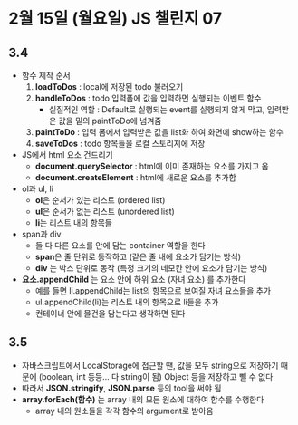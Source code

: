 # 2월 15일 (월요일) JS 챌린지 07

## 3.4
- 함수 제작 순서
    1. **loadToDos** : local에 저장된 todo 불러오기
    2. **handleToDos** : todo 입력폼에 값을 입력하면 실행되는 이벤트 함수
        - 실질적인 역할 : Default로 실행되는 event를 실행되지 않게 막고, 입력받은 값을 밑의 paintToDo에 넘겨줌
    3. **paintToDo** : 입력 폼에서 입력받은 값을 list화 하여 화면에 show하는 함수
    4. **saveToDos** : todo 항목들을 로컬 스토리지에 저장
- JS에서 html 요소 건드리기
    - **document.querySelector** : html에 이미 존재하는 요소를 가지고 옴
    - **document.createElement** : html에 새로운 요소를 추가함
- ol과 ul, li
    - **ol**은 순서가 있는 리스트 (ordered list)
    - **ul**은 순서가 없는 리스트 (unordered list)
    - **li**는 리스트 내의 항목들
- span과 div
    - 둘 다 다른 요소를 안에 담는 container 역할을 한다
    - **span**은 줄 단위로 동작하고 (같은 줄 내에 요소가 담기는 방식)
    - **div** 는 박스 단위로 동작 (특정 크기의 네모칸 안에 요소가 담기는 방식)
- **요소.appendChild** 는 요소 안에 하위 요소 (자녀 요소) 를 추가한다
    - 예를 들면 li.appendChild는 list의 항목으로 보여질 자녀 요소들을 추가
    - ul.appendChild(li)는 리스트 내의 항목으로 li들을 추가
    - 컨테이너 안에 물건을 담는다고 생각하면 된다
   
## 3.5
- 자바스크립트에서 LocalStorage에 접근할 땐, 값을 모두 string으로 저장하기 때문에 (boolean, int 등등... 다 string이 됨) Object 등을 저장하고 뺄 수 없다
- 따라서 **JSON.stringify**, **JSON.parse** 등의 tool을 써야 됨
- **array.forEach(함수)** 는 array 내의 모든 원소에 대하여 함수를 수행한다
    - array 내의 원소들을 각각 함수의 argument로 받아옴